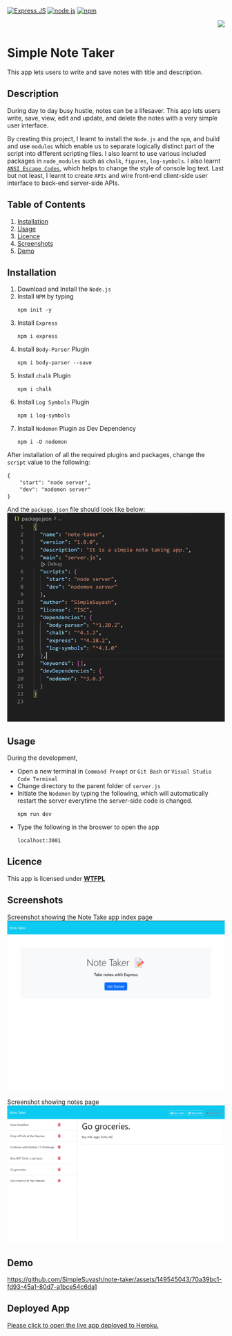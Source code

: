 
[![Express JS](https://img.shields.io/badge/express.js-blue?style=for-the-badge&logo=express&logoColor=white&labelColor=red)](https://expressjs.com/) [![node.js](https://img.shields.io/badge/Node.js-blue?style=for-the-badge&logo=Node.js&logoColor=white&labelColor=red)](https://nodejs.org/en) [![npm](https://img.shields.io/badge/npm-blue?style=for-the-badge&logo=npm&logoColor=white&labelColor=red)](https://www.npmjs.com/) 


<div align="right"> 
<a href= "http://www.wtfpl.net/about/"><img src = "https://img.shields.io/badge/License-WTFPL-brightgreen.svg"></a>
</div>

# Simple Note Taker    

This app lets users to write and save notes with title and description.

##  Description
During day to day busy hustle, notes can be a lifesaver. This app lets users write, save, view, edit and update, and delete the notes with a very simple user interface. 

By creating this project, I learnt to install the `Node.js` and the `npm`, and build and use `modules` which enable us to separate logically distinct part of the script into different scripting files. I also learnt to use various included packages in `node_modules` such as `chalk`, `figures`, `log-symbols`. I also learnt [`ANSI Escape Codes`](https://gist.github.com/fnky/458719343aabd01cfb17a3a4f7296797), which helps to change the style of console log text.  Last but not least, I learnt to create `APIs` and wire front-end client-side user interface to back-end server-side APIs.



## Table of Contents

1. [Installation](#installation)
1. [Usage](#usage)
1. [Licence](#licence)
1. [Screenshots](#screenshots)
1. [Demo](#demo)


## Installation 

1. Download and Install the `Node.js` 
1. Install `NPM` by typing
    ```       
    npm init -y
    ```
1. Install `Express`     
    ```         
    npm i express
    ```
1. Install `Body-Parser` Plugin
    ```
    npm i body-parser --save
    ```
1. Install `chalk` Plugin
    ```
    npm i chalk
    ```
1. Install `Log Symbols` Plugin
    ```
    npm i log-symbols
    ```
1. Install `Nodemon` Plugin as  Dev Dependency
    ```
    npm i -D nodemon
    ```
After installation of all the required plugins and packages, change the `script` value to  the following:            
       
    {            
        "start": "node server",               
        "dev": "nodemon server"                  
    }                  

And the `package.json` file should look like below:              
![package.json](./public/assets/images/package.png)

## Usage
During the development, 
- Open a new terminal in `Command Prompt` or `Git Bash` or `Visual Studio Code Terminal`
- Change directory to the parent folder of `server.js`
- Initiate the `Nodemon` by typing the following, which will automatically restart the server everytime the server-side code is changed.
    ```
    npm run dev
    ```
- Type the following in the broswer to open the app
    ```
    localhost:3001
    ```
## Licence

This app is licensed under [**WTFPL**](http://www.wtfpl.net/about/)

## Screenshots

Screenshot showing the Note Take app index page          
![Index Page](./public/assets/images/index.png)

Screenshot showing notes page             
![Notes Page](./public/assets/images/notes.png)

## Demo

https://github.com/SimpleSuyash/note-taker/assets/149545043/70a39bc1-fd93-45a1-80d7-a1bce54c6da1                        

## Deployed App    

[Please click to open the live app deployed to Heroku.](https://simplesuyash-note-taker-b716f2594d24.herokuapp.com/)


